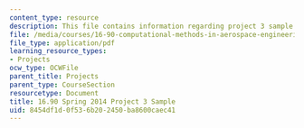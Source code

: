 ```yaml
---
content_type: resource
description: This file contains information regarding project 3 sample.
file: /media/courses/16-90-computational-methods-in-aerospace-engineering-spring-2014/8454df1d0f536b202450ba8600caec41_MIT16_90S14_AF_project3.pdf
file_type: application/pdf
learning_resource_types:
- Projects
ocw_type: OCWFile
parent_title: Projects
parent_type: CourseSection
resourcetype: Document
title: 16.90 Spring 2014 Project 3 Sample
uid: 8454df1d-0f53-6b20-2450-ba8600caec41
---
```

